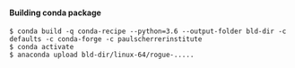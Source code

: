 
#### Building conda package

````
$ conda build -q conda-recipe --python=3.6 --output-folder bld-dir -c defaults -c conda-forge -c paulscherrerinstitute
$ conda activate
$ anaconda upload bld-dir/linux-64/rogue-.....
````
